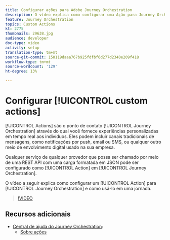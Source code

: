 ```yaml
---
title: Configurar ações para Adobe Journey Orchestration
description: O vídeo explica como configurar uma Ação para Journey Orchestration e como usá-la em uma jornada.
feature: Journey Orchestration
topics: Custom Actions
kt: 2775
thumbnails: 29638.jpg
audience: developer
doc-type: video
activity: setup
translation-type: tm+mt
source-git-commit: 150119daaa767b925fdfbf6d277d2340e209f418
workflow-type: tm+mt
source-wordcount: '129'
ht-degree: 13%

---
```



# Configurar [!UICONTROL custom actions]

[!UICONTROL Actions] são o ponto de contato  [!UICONTROL Journey Orchestration] através do qual você fornece experiências personalizadas em tempo real aos indivíduos. Eles podem incluir canais tradicionais de mensagens, como notificações por push, email ou SMS, ou qualquer outro meio de envolvimento digital usado na sua empresa.

Qualquer serviço de qualquer provedor que possa ser chamado por meio de uma REST API com uma carga formatada em JSON pode ser configurado como [!UICONTROL Action] em [!UICONTROL Journey Orchestration].

O vídeo a seguir explica como configurar um [!UICONTROL Action] para [!UICONTROL Journey Orchestration] e como usá-lo em uma jornada.

>[!VIDEO](https://video.tv.adobe.com/v/29638?quality=12)

## Recursos adicionais

* [Central de ajuda do Journey Orchestration](https://docs.adobe.com/content/help/pt-BR/journeys/using/journey-orchestration-home.html):
   * [Sobre ações](https://docs.adobe.com/content/help/en/journeys/using/action-journeys/action.html)
